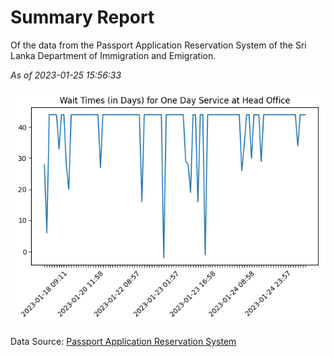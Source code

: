 # Summary Report

Of the data from the Passport Application Reservation System of the Sri Lanka Department of Immigration and Emigration.

*As of 2023-01-25 15:56:33*

![Wait Time Chart](summary.wait_time_chart.png)

Data Source: [Passport Application Reservation System](https://eservices.immigration.gov.lk:8443/appointment/pages/reservationApplication.xhtml)